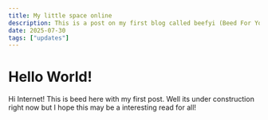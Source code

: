 ```yaml
---
title: My little space online
description: This is a post on my first blog called beefyi (Beed For Your Info).
date: 2025-07-30
tags: ["updates"]
---
```


# Hello World!

Hi Internet! This is beed here with my first post. Well its under construction right now but I hope this may be a interesting read for all!
